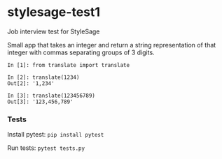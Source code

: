 # stylesage-test1
Job interview test for StyleSage

Small app that takes an integer and return a string representation of that integer with commas separating groups of 3 digits.

```
In [1]: from translate import translate

In [2]: translate(1234)
Out[2]: '1,234'

In [3]: translate(123456789)
Out[3]: '123,456,789'
```

### Tests

Install pytest: `pip install pytest`

Run tests: `pytest tests.py`
